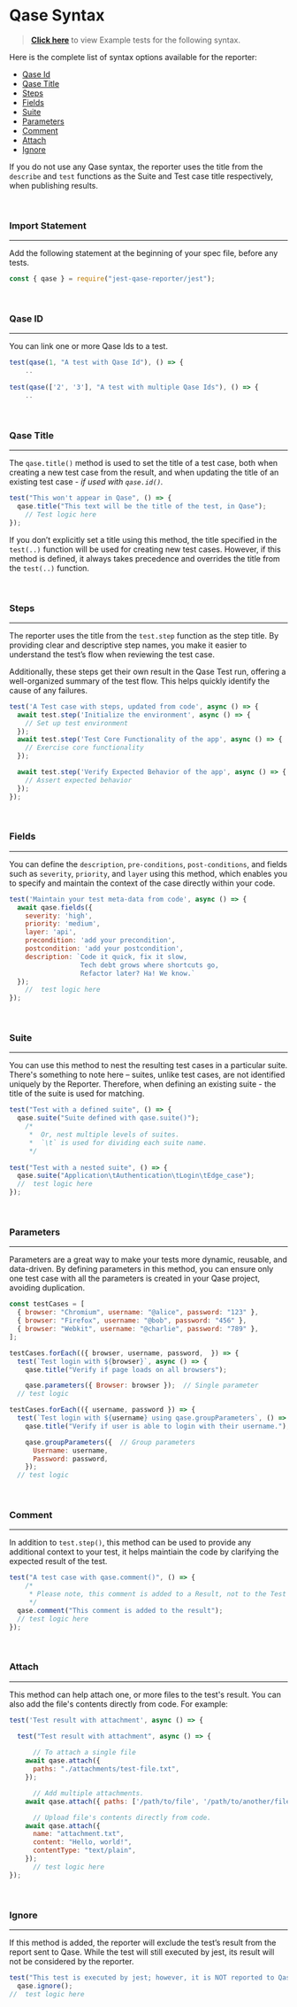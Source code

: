 # Qase Syntax

> [**Click here**](../../examples/jest/test) to view Example tests for the following syntax.

Here is the complete list of syntax options available for the reporter:
- [Qase Id](#qase-id)
- [Qase Title](#qase-title)
- [Steps](#steps)
- [Fields](#fields)
- [Suite](#suite)
- [Parameters](#parameters)
- [Comment](#comment)
- [Attach](#attach)
- [Ignore](#ignore)

If you do not use any Qase syntax, the reporter uses the title from the `describe` and `test` functions as the Suite and Test case title respectively, when publishing results.

<br>

### Import Statement
---
Add the following statement at the beginning of your spec file, before any tests.

```javascript
const { qase } = require("jest-qase-reporter/jest");
```
<br>

### Qase ID
---

You can link one or more Qase Ids to a test.

```javascript
test(qase(1, "A test with Qase Id"), () => {
    ..
    
test(qase(['2', '3'], "A test with multiple Qase Ids"), () => {
    ..
```

<br>

### Qase Title
--- 

The `qase.title()` method is used to set the title of a test case, both when creating a new test case from the result, and when updating the title of an existing test case - *if used with `qase.id()`.*

```javascript
test("This won't appear in Qase", () => {
  qase.title("This text will be the title of the test, in Qase");
    // Test logic here
});
```

If you don’t explicitly set a title using this method, the title specified in the `test(..)` function will be used for creating new test cases. However, if this method is defined, it always takes precedence and overrides the title from the `test(..)` function.

<br>

### Steps
--- 

The reporter uses the title from the `test.step` function as the step title. By providing clear and descriptive step names, you make it easier to understand the test’s flow when reviewing the test case.

Additionally, these steps get their own result in the Qase Test run, offering a well-organized summary of the test flow. This helps quickly identify the cause of any failures.

```javascript
test('A Test case with steps, updated from code', async () => {
  await test.step('Initialize the environment', async () => {
    // Set up test environment
  });
  await test.step('Test Core Functionality of the app', async () => {
    // Exercise core functionality
  });

  await test.step('Verify Expected Behavior of the app', async () => {
    // Assert expected behavior
  });
});
```
<br>

### Fields
---

You can define the `description`, `pre-conditions`, `post-conditions`, and fields such as `severity`, `priority`, and `layer` using this method, which enables you to specify and maintain the context of the case directly within your code.

```javascript
test('Maintain your test meta-data from code', async () => {
  await qase.fields({
    severity: 'high',
    priority: 'medium',
    layer: 'api',
    precondition: 'add your precondition',
    postcondition: 'add your postcondition',
    description: `Code it quick, fix it slow,
                  Tech debt grows where shortcuts go,
                  Refactor later? Ha! We know.`
  });
    //  test logic here
});
```

<br>


### Suite 
---

You can use this method to nest the resulting test cases in a particular suite. There's something to note here – suites, unlike test cases, are not identified uniquely by the Reporter. Therefore, when defining an existing suite - the title of the suite is used for matching.

```js
test("Test with a defined suite", () => {
  qase.suite("Suite defined with qase.suite()");
    /*
     *  Or, nest multiple levels of suites. 
     *  `\t` is used for dividing each suite name.
     */
     
test("Test with a nested suite", () => {
  qase.suite("Application\tAuthentication\tLogin\tEdge_case");
  //  test logic here
});
```
<br>

### Parameters
---
Parameters are a great way to make your tests more dynamic, reusable, and data-driven. By defining parameters in this method, you can ensure only one test case with all the parameters is created in your Qase project, avoiding duplication.


```javascript
const testCases = [
  { browser: "Chromium", username: "@alice", password: "123" },
  { browser: "Firefox", username: "@bob", password: "456" },
  { browser: "Webkit", username: "@charlie", password: "789" },
];

testCases.forEach(({ browser, username, password,  }) => {
  test(`Test login with ${browser}`, async () => {
    qase.title("Verify if page loads on all browsers");

    qase.parameters({ Browser: browser });  // Single parameter
  // test logic

testCases.forEach(({ username, password }) => {
  test(`Test login with ${username} using qase.groupParameters`, () => {
    qase.title("Verify if user is able to login with their username.");

    qase.groupParameters({  // Group parameters
      Username: username,
      Password: password,
    });
  // test logic
```
<br>

### Comment
---
In addition to `test.step()`, this method can be used to provide any additional context to your test, it helps maintiain the code by clarifying the expected result of the test.

```js
test("A test case with qase.comment()", () => {
    /*
     * Please note, this comment is added to a Result, not to the Test case.
     */
  qase.comment("This comment is added to the result");
  // test logic here
});
```
<br>

### Attach
---
This method can help attach one, or more files to the test's result. You can also add the file's contents directly from code. For example: 

```js
test('Test result with attachment', async () => {

  test("Test result with attachment", async () => {
    
      // To attach a single file
    await qase.attach({
      paths: "./attachments/test-file.txt",
    });

      // Add multiple attachments. 
    await qase.attach({ paths: ['/path/to/file', '/path/to/another/file'] });

      // Upload file's contents directly from code.
    await qase.attach({
      name: "attachment.txt",
      content: "Hello, world!",
      contentType: "text/plain",
    });
      // test logic here
});
```
<br>

### Ignore
---
If this method is added, the reporter will exclude the test’s result from the report sent to Qase. While the test will still executed by jest, its result will not be considered by the reporter.

```js
test("This test is executed by jest; however, it is NOT reported to Qase", () => {
  qase.ignore();
//  test logic here
```

